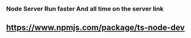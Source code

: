 ### Node Server Run faster And all time on the server link 
## https://www.npmjs.com/package/ts-node-dev